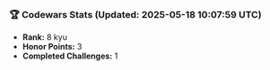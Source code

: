 ### 🏆 Codewars Stats (Updated: 2025-05-18 10:07:59 UTC)

- **Rank:** 8 kyu
- **Honor Points:** 3
- **Completed Challenges:** 1
